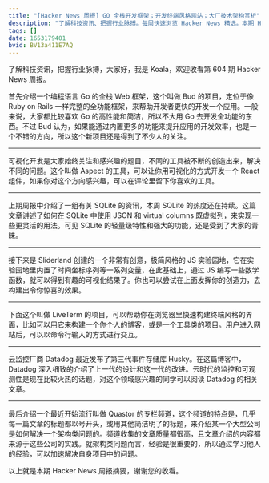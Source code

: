 ```yaml
---
title: "[Hacker News 周报] GO 全栈开发框架；开发终端风格网站；大厂技术架构赏析"
description: "了解科技资讯、把握行业脉搏。每周快速浏览 Hacker News 精选。本期 Hacker Newsletter 地址：https://mailchi.mp/hackernewsletter/604"
tags: []
date: 1653179401
bvid: BV13a411E7AQ
---
```

了解科技资讯，把握行业脉搏，大家好，我是 Koala，欢迎收看第 604 期 Hacker News 周报。

首先介绍一个编程语言 Go 的全栈 Web 框架，这个叫做 Bud 的项目，定位于像 Ruby on Rails 一样完整的全功能框架，来帮助开发者更快的开发一个应用。一般来说，大家都比较喜欢 Go 的高性能和简洁，所以不大用 Go 去开发全功能的东西。不过 Bud 认为，如果能通过内置更多的功能来提升应用的开发效率，也是一个不错的方向，所以这个新项目还是得到了不少人的关注。

---

可视化开发是大家始终关注和感兴趣的题目，不同的工具被不断的创造出来，解决不同的问题。这个叫做 Aspect 的工具，可以让你用可视化的方式开发一个 React 组件，如果你对这个方向感兴趣，可以在评论里留下你喜欢的工具。

---

上期周报中介绍了一组有关 SQLite 的资讯，本周 SQLite 的热度还在持续。这篇文章讲述了如何在 SQLite 中使用 JSON 和 virtual columns 既虚拟列，来实现一些更灵活的用法。可见 SQLite 的轻量级特性和强大的功能，还是受到了大家的青睐。

---

接下来是 Sliderland 创建的一个非常有创意，极简风格的 JS 实验园地，它在实验园地里内置了时间坐标序列等一系列变量，在此基础上，通过 JS 编写一些数学函数，就可以得到有趣的可视化结果了。你也可以尝试在上面发挥你的创造力，去构建出令你惊喜的效果。

---

下面这个叫做 LiveTerm 的项目，可以帮助你在浏览器里快速构建终端风格的界面，比如可以用它来构建一个你个人的博客，或是一个工具类的项目。用户进入网站后，可以以命令行输入的方式进行交互。

---

云监控厂商 Datadog 最近发布了第三代事件存储库 Husky。在这篇博客中，Datadog 深入细致的介绍了上一代的设计和这一代的改进。云时代的监控和可观测性是现在比较火热的话题，对这个领域感兴趣的同学可以阅读 Datadog 的相关文章。

---

最后介绍一个最近开始流行叫做 Quastor 的专栏频道，这个频道的特点是，几乎每一篇文章的标题都以号开头，或用其他简洁明了的标题，来介绍某一个大型公司是如何解决一个架构类问题的。频道收集的文章质量都很高，且文章介绍的内容都来源于这些公司的实践。就架构类问题而言，经验是很重要的，所以通过学习他人的经验，可以加速解决自身项目中的问题。

以上就是本期 Hacker News 周报摘要，谢谢您的收看。

